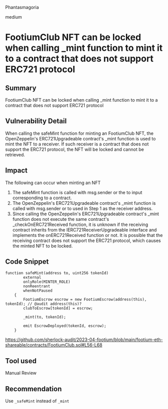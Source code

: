 Phantasmagoria

medium

# FootiumClub NFT can be locked when calling _mint function to mint it to a contract that does not support ERC721 protocol

## Summary
FootiumClub NFT can be locked when calling _mint function to mint it to a contract that does not support ERC721 protocol

## Vulnerability Detail
When calling the safeMint function for minting an FootiumClub NFT, the OpenZeppelin's ERC721Upgradeable contract's _mint function is used to mint the NFT to a receiver.
If such receiver is a contract that does not support the ERC721 protocol, the NFT will be locked and cannot be retrieved.

## Impact
The following can occur when minting an NFT
1. The safeMint function is called with msg.sender or the to input corresponding to a contract.
2. The OpenZeppelin's ERC721Upgradeable contract's _mint function is called with msg.sender or to used in Step 1 as the receiver address.
3. Since calling the OpenZeppelin's ERC721Upgradeable contract's _mint function does not execute the same contract's _checkOnERC721Received function,
it is unknown if the receiving contract inherits from the IERC721ReceiverUpgradeable interface and implements the onERC721Received function or not.
It is possible that the receiving contract does not support the ERC721 protocol, which causes the minted NFT to be locked.

## Code Snippet
```solidity
function safeMint(address to, uint256 tokenId)
        external
        onlyRole(MINTER_ROLE)
        nonReentrant
        whenNotPaused
    {
     	FootiumEscrow escrow = new FootiumEscrow(address(this), tokenId); // @audit address(this)?
        clubToEscrow[tokenId] = escrow;

        _mint(to, tokenId);

        emit EscrowDeployed(tokenId, escrow);
    }
```
https://github.com/sherlock-audit/2023-04-footium/blob/main/footium-eth-shareable/contracts/FootiumClub.sol#L56-L68
## Tool used

Manual Review

## Recommendation
Use `_safeMint` instead of `_mint`